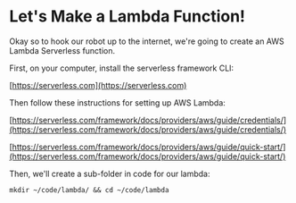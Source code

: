 # Let's Make a Lambda Function!

Okay so to hook our robot up to the internet, we're going to create an AWS Lambda Serverless function.

First, on your computer, install the serverless framework CLI:

[https://serverless.com](https://serverless.com)

Then follow these instructions for setting up AWS Lambda:

[https://serverless.com/framework/docs/providers/aws/guide/credentials/](https://serverless.com/framework/docs/providers/aws/guide/credentials/)

[https://serverless.com/framework/docs/providers/aws/guide/quick-start/](https://serverless.com/framework/docs/providers/aws/guide/quick-start/)

Then, we'll create a sub-folder in code for our lambda:

```
mkdir ~/code/lambda/ && cd ~/code/lambda
```



